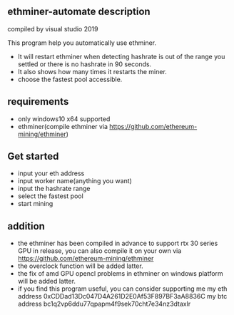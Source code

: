  ## ethminer-automate description
 compiled by visual studio 2019

 This program help you automatically use ethminer.
 * It will restart ethminer when detecting hashrate is out of the range you settled or there is no hashrate in 90 seconds.
 * It also shows how many times it restarts the miner.
 * choose the fastest pool accessible.

 ## requirements

 * only windows10 x64 supported
 * ethminer(compile ethminer via https://github.com/ethereum-mining/ethminer)
 
 
 ## Get started
 
 * input your eth address
 * input worker name(anything you want)
 * input the hashrate range
 * select the fastest pool
 * start mining

 ## addition
 
 * the ethminer has been compiled in advance to support rtx 30 series GPU in release,
   you can also compile it on your own via https://github.com/ethereum-mining/ethminer
 * the overclock function will be added latter.
 * the fix of amd GPU opencl problems in ethminer on windows platform will be added latter.
 * if you find this program useful, you can consider supporting me 
   my eth address 0xCDDad13Dc047D4A261D2E0Af53F897BF3aA8836C
   my btc address bc1q2vp6ddu77qpapm4f9sek70cht7e34nz3dtaxlr

